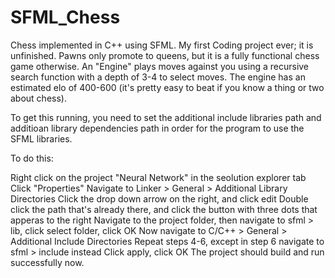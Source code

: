 # SFML_Chess
Chess implemented in C++ using SFML. My first Coding project ever; it is unfinished. Pawns only promote to queens, but it is a fully functional chess game otherwise.
An "Engine" plays moves against you using a recursive search function with a depth of 3-4 to select moves. The engine has an estimated elo of 400-600 (it's pretty easy to beat if you know a thing or two about chess).

To get this running, you need to set the additional include libraries path and additioan library dependencies path in order for the program to use the SFML libraries.

To do this:

Right click on the project "Neural Network" in the seolution explorer tab
Click "Properties"
Navigate to Linker > General > Additional Library Directories
Click the drop down arrow on the right, and click edit
Double click the path that's already there, and click the button with three dots that apperas to the right
Navigate to the project folder, then navigate to sfml > lib, click select folder, click OK
Now navigate to C/C++ > General > Additional Include Directories
Repeat steps 4-6, except in step 6 navigate to sfml > include instead
Click apply, click OK
The project should build and run successfully now.
